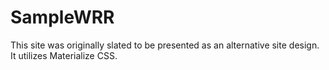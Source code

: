 # SampleWRR
This site was originally slated to be presented as an alternative site design. It utilizes Materialize CSS.
